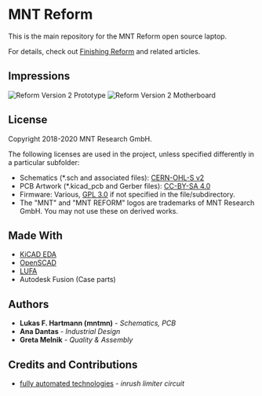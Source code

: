 # MNT Reform

This is the main repository for the MNT Reform open source laptop.

For details, check out [Finishing Reform](https://mntre.com/media/reform_md/2020-01-18-finishing-reform.html) and related articles.

## Impressions

![Reform Version 2 Prototype](https://mntre.com/media/reform_v2_images/reform_v2_prototype_top.jpg)
![Reform Version 2 Motherboard](https://mntre.com/media/reform_v2_images/reform_v2_motherboard.jpg)

## License

Copyright 2018-2020 MNT Research GmbH.

The following licenses are used in the project, unless specified differently in a particular subfolder:

- Schematics (*.sch and associated files): [CERN-OHL-S v2](https://www.ohwr.org/project/cernohl/wikis/uploads/002d0b7d5066e6b3829168730237bddb/cern_ohl_s_v2.txt)
- PCB Artwork (*.kicad_pcb and Gerber files): [CC-BY-SA 4.0](https://creativecommons.org/licenses/by-sa/4.0/legalcode)
- Firmware: Various, [GPL 3.0](https://www.gnu.org/licenses/gpl-3.0.en.html) if not specified in the file/subdirectory.
- The "MNT" and "MNT REFORM" logos are trademarks of MNT Research GmbH. You may not use these on derived works.

## Made With

* [KiCAD EDA](http://kicad-pcb.org/)
* [OpenSCAD](https://www.openscad.org/)
* [LUFA](http://www.fourwalledcubicle.com/LUFA.php)
* Autodesk Fusion (Case parts)

## Authors

* **Lukas F. Hartmann (mntmn)** - *Schematics, PCB*
* **Ana Dantas** - *Industrial Design*
* **Greta Melnik** - *Quality & Assembly*

## Credits and Contributions

* [fully automated technologies](https://fully.automated.ee/) - *inrush limiter circuit*
